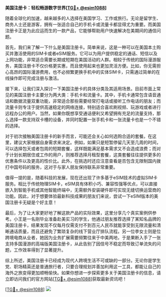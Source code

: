 **美国注册卡：轻松畅游数字世界[[TG💪+ @esim1088](https://t.me/s/esim1088)]**

随着全球化的加速，越来越多的人选择在美国学习、工作或旅行。无论是留学生、商务人士还是游客，拥有一张适合自己的手机卡或流量卡都显得尤为重要。而美国注册卡正是为此应运而生的一款产品，它能够帮助用户快速解决在美期间的通信问题。

首先，我们来了解一下什么是美国注册卡。简单来说，这是一种可以在美国本土购买并激活使用的SIM卡或者eSIM服务。它可以为用户提供稳定的通话、短信以及上网功能，非常适合需要长期或短期在美国活动的人群。相较于传统的国际漫游服务，美国注册卡不仅价格更实惠，而且使用起来也更加灵活方便。比如，你无需担心高昂的国际漫游费用，也不必频繁更换手机中的实体SIM卡，只需通过简单的在线操作即可完成注册与激活。

接下来，让我们深入探讨一下美国注册卡的具体分类及其适用场景。目前市面上常见的美国注册卡主要分为两大类：手机卡和流量卡。其中，手机卡通常包含语音通话和数据流量双重功能，非常适合那些需要经常打电话或接听工作电话的朋友；而流量卡则专注于提供高速稳定的网络连接，特别适合喜欢刷视频、玩游戏或者进行远程办公的用户。当然，如果你既想享受通话便利又希望拥有充足的流量支持，那么选择一款支持双卡槽的设备，并同时配置一张手机卡和一张流量卡也是一个不错的选择。

对于初次接触美国注册卡的新手而言，可能还会关心如何选购合适的套餐。在这里，建议大家根据自身需求来决定。例如，如果只是短暂停留几天至几周的时间，可以选择包天或者包周的短期套餐，这样既能满足基本需求又不会造成浪费；而对于计划长期居住或工作的用户，则推荐选择月租型套餐，这类套餐往往提供更多的优惠条件以及更高的性价比。此外，在挑选时还应注意查看是否包含无限制国内拨打中国号码的服务，这对于与家人朋友保持联系非常重要。

值得一提的是，随着科技的发展，现在还出现了许多基于eSIM技术的虚拟SIM卡服务。相比于传统物理SIM卡，eSIM具有体积小巧、兼容性强等优点，可以直接嵌入到智能手机或其他智能终端中，无需额外安装硬件即可实现无缝切换运营商的功能。因此，对于想要体验最新科技成果的朋友们来说，尝试一下eSIM版本的美国注册卡无疑是个好主意！

最后，为了让大家更好地了解这款产品的实际效果，这里分享几个真实案例供参考。小王是一名刚毕业准备赴美实习的学生，他通过朋友推荐选择了某知名品牌的美国注册卡，结果发现不仅每月仅需支付不到百元人民币就能享受到无限流量和清晰通话质量，而且还避免了繁琐复杂的线下营业厅排队流程。另一位李女士则是位跨境电商从业者，她因为业务扩展需要频繁往来于中美两地，于是果断入手了一张支持多国漫游的高端版美国注册卡，从此告别了因信号不稳定而导致订单流失的问题，工作效率得到了显著提升。

综上所述，美国注册卡已经成为现代人跨境生活不可或缺的一部分。无论你是学生党、职场精英还是普通旅行者，只要合理规划并善加利用这一工具，都能让自己的海外之旅变得更加顺畅愉快。如果你想进一步探索更多关于美国注册卡的信息，请立即访问我们的官方网站[[TG💪+ @esim1088](https://t.me/s/esim1088)]获取最新资讯吧！

[[TG💪+ @esim1088](https://t.me/s/esim1088)] ![](https://i.postimg.cc/4NQfJmqS/Snipaste-2025-05-13-00-14-12.png)